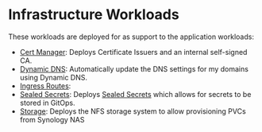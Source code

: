 # Infrastructure Workloads

These workloads are deployed for as support to the application workloads:

* [Cert Manager](./cert-manager): Deploys Certificate Issuers and an internal self-signed CA.
* [Dynamic DNS](./dynamic-dns): Automatically update the DNS settings for my domains using Dynamic DNS.
* [Ingress Routes](./ingress-routes): 
* [Sealed Secrets](./sealed-secrets/): Deploys [Sealed Secrets](https://github.com/bitnami-labs/sealed-secrets) which allows for secrets to be stored in GitOps.
* [Storage](./storage/): Deploys the NFS storage system to allow provisioning PVCs from Synology NAS
